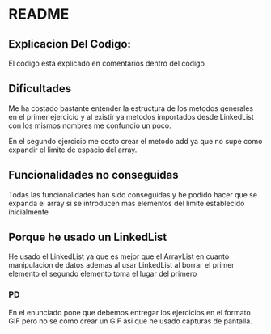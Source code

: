 # README

## Explicacion Del Codigo:

El codigo esta explicado en comentarios dentro del codigo

## Dificultades

Me ha costado bastante entender la estructura de los metodos generales en el primer ejercicio y al existir ya metodos importados desde LinkedList con los mismos nombres me confundio un poco.

En el segundo ejercicio me costo crear el metodo add ya que no supe como expandir el limite de espacio del array.

## Funcionalidades no conseguidas

Todas las funcionalidades han sido conseguidas y he podido hacer que se expanda el array si se introducen mas elementos del limite establecido inicialmente

## Porque he usado un LinkedList

He usado el LinkedList ya que es mejor que el ArrayList en cuanto manipulacion de datos ademas al usar LinkedList al borrar el primer elemento el segundo elemento toma el lugar del primero

### PD

En el enunciado pone que debemos entregar los ejercicios en el formato GIF pero no se como crear un GIF asi que he usado capturas de pantalla.

